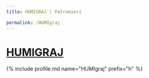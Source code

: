 ```yaml
---
title: HUMIGRAJ | Patromierz

permalink: /HUMIgraj
---
```


# [HUMIGRAJ](https://patronite.pl/HUMIgraj)

{% include profile.md name="HUMIgraj" prefix="h" %}
